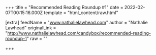 
+++
title = "Recommended Reading Roundup #1"
date = 2022-02-07T00:15:16.000Z
template = "html_content/raw.html"

[extra]
feedName = "www.nathalielawhead.com"
author = "Nathalie Lawhead"
originalLink = "http://www.nathalielawhead.com/candybox/recommended-reading-roundup-1"
raw = ""

+++

